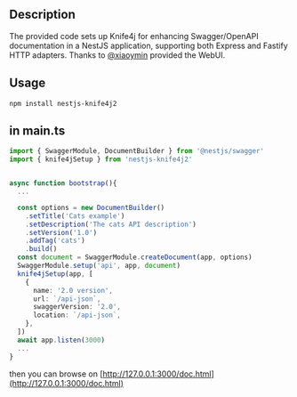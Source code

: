 ## Description

The provided code sets up Knife4j for enhancing Swagger/OpenAPI documentation in a NestJS application, supporting both Express and Fastify HTTP adapters. Thanks to [@xiaoymin](https://github.com/xiaoymin) provided the WebUI.

## Usage

```shell
npm install nestjs-knife4j2
```

## in main.ts

```typescript
import { SwaggerModule, DocumentBuilder } from '@nestjs/swagger'
import { knife4jSetup } from 'nestjs-knife4j2'


async function bootstrap(){
  ...

  const options = new DocumentBuilder()
    .setTitle('Cats example')
    .setDescription('The cats API description')
    .setVersion('1.0')
    .addTag('cats')
    .build()
  const document = SwaggerModule.createDocument(app, options)
  SwaggerModule.setup('api', app, document)
  knife4jSetup(app, [
    {
      name: '2.0 version',
      url: `/api-json`,
      swaggerVersion: '2.0',
      location: `/api-json`,
    },
  ])
  await app.listen(3000)
  ...
}

```

then you can browse on [http://127.0.0.1:3000/doc.html](http://127.0.0.1:3000/doc.html)
